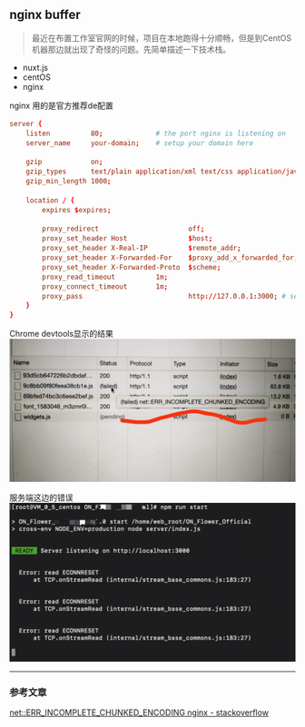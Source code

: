 ## nginx buffer

> 最近在布置工作室官网的时候，项目在本地跑得十分顺畅，但是到CentOS 机器那边就出现了奇怪的问题。先简单描述一下技术栈。
* nuxt.js
* centOS
* nginx

nginx 用的是官方推荐de配置
```conf
server {
    listen          80;             # the port nginx is listening on
    server_name     your-domain;    # setup your domain here

    gzip            on;
    gzip_types      text/plain application/xml text/css application/javascript;
    gzip_min_length 1000;

    location / {
        expires $expires;

        proxy_redirect                      off;
        proxy_set_header Host               $host;
        proxy_set_header X-Real-IP          $remote_addr;
        proxy_set_header X-Forwarded-For    $proxy_add_x_forwarded_for;
        proxy_set_header X-Forwarded-Proto  $scheme;
        proxy_read_timeout          1m;
        proxy_connect_timeout       1m;
        proxy_pass                          http://127.0.0.1:3000; # set the address of the Node.js instance here
    }
}
```

Chrome devtools显示的结果
![](/blog_assets/nginx_err1.jpeg)

服务端这边的错误
![](/blog_assets/nginx_err2.png)



___
### 参考文章
[net::ERR_INCOMPLETE_CHUNKED_ENCODING nginx - stackoverflow](https://stackoverflow.com/questions/29789268/neterr-incomplete-chunked-encoding-nginx)